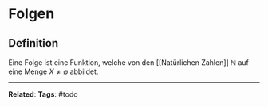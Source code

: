 # Folgen

## Definition

Eine Folge ist eine Funktion, welche von den [[Natürlichen Zahlen]] $\mathbb{N}$ auf eine Menge $X \neq \emptyset$ abbildet.

---

**Related**:
**Tags**: #todo
